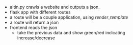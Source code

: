 * altin.py crawls a website and outputs a json.
* flask app with different routes
* a route will be a couple application, using *render_template*
* a route will return a json
* frontend reads the json
    * take the previous data and show green/red indicating increase/decrease
